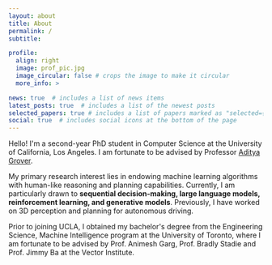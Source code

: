 ```yaml
---
layout: about
title: About
permalink: /
subtitle: 

profile:
  align: right
  image: prof_pic.jpg
  image_circular: false # crops the image to make it circular
  more_info: >

news: true  # includes a list of news items
latest_posts: true  # includes a list of the newest posts
selected_papers: true # includes a list of papers marked as "selected={true}"
social: true  # includes social icons at the bottom of the page
---
```


Hello! I'm a second-year PhD student in Computer Science at the University of California, Los Angeles. I am fortunate to be advised by Professor [Aditya Grover](https://aditya-grover.github.io/).

My primary research interest lies in endowing machine learning algorithms with human-like reasoning and planning capabilities. Currently, I am particularly drawn to **sequential decision-making, large language models, reinforcement learning, and generative models**. Previously, I have worked on 3D perception and planning for autonomous driving.

Prior to joining UCLA, I obtained my bachelor's degree from the Engineering Science, Machine Intelligence program at the University of Toronto, where I am fortunate to be advised by Prof. Animesh Garg, Prof. Bradly Stadie and Prof. Jimmy Ba at the Vector Institute.
